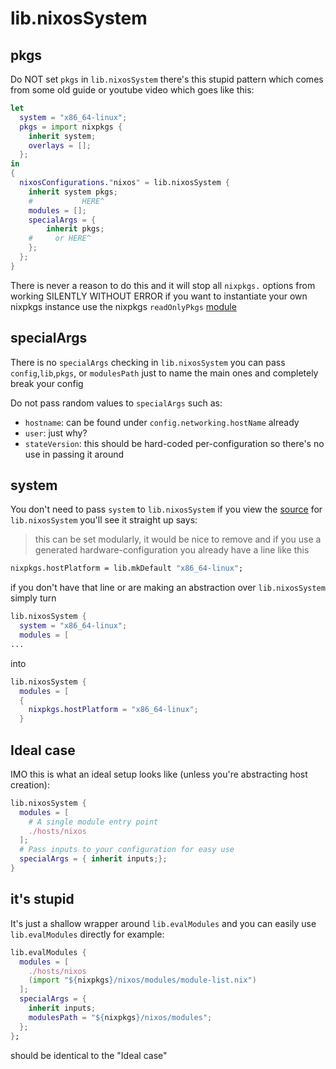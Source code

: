 # lib.nixosSystem

## pkgs
Do NOT set `pkgs` in `lib.nixosSystem`
there's this stupid pattern which comes from some old guide or youtube video which goes like this: 
```nix
let 
  system = "x86_64-linux";
  pkgs = import nixpkgs {
    inherit system;
    overlays = [];
  };
in
{
  nixosConfigurations."nixos" = lib.nixosSystem {
    inherit system pkgs;
    #           HERE^
    modules = [];
    specialArgs = {
        inherit pkgs;
    #     or HERE^
    };
  };
}
```
There is never a reason to do this and it will stop all `nixpkgs.` options from working SILENTLY WITHOUT ERROR
if you want to instantiate your own nixpkgs instance use the nixpkgs `readOnlyPkgs` [module](https://github.com/NixOS/nixpkgs/blob/ba10489eae3b2b2f665947b516e7043594a235c8/flake.nix#L61-L72)


## specialArgs
There is no `specialArgs` checking in `lib.nixosSystem`
you can pass `config`,`lib`,`pkgs`, or `modulesPath` just to name the main ones and completely break your config

Do not pass random values to `specialArgs` such as: 
- `hostname`: can be found under `config.networking.hostName` already
- `user`: just why?
- `stateVersion`: this should be hard-coded per-configuration so there's no use in passing it around

## system
You don't need to pass `system` to `lib.nixosSystem`
if you view the [source](https://github.com/NixOS/nixpkgs/blob/ba10489eae3b2b2f665947b516e7043594a235c8/nixos/lib/eval-config.nix#L12-L15) for `lib.nixosSystem`
you'll see it straight up says: 
> this can be set modularly, it would be nice to remove
and if you use a generated hardware-configuration you already have a line like this 
```nix
nixpkgs.hostPlatform = lib.mkDefault "x86_64-linux";
```
if you don't have that line or are making an abstraction over `lib.nixosSystem`
simply turn 
```nix
lib.nixosSystem {
  system = "x86_64-linux";
  modules = [
...
```
into 
```nix
lib.nixosSystem {
  modules = [
  {
    nixpkgs.hostPlatform = "x86_64-linux";
  }
```

## Ideal case 
IMO this is what an ideal setup looks like (unless you're abstracting host creation):
```nix
lib.nixosSystem {
  modules = [
    # A single module entry point
    ./hosts/nixos
  ];
  # Pass inputs to your configuration for easy use
  specialArgs = { inherit inputs;};
}
```
## it's stupid
It's just a shallow wrapper around `lib.evalModules` and you can easily use `lib.evalModules` directly for example: 
```nix
lib.evalModules {
  modules = [
    ./hosts/nixos
    (import "${nixpkgs}/nixos/modules/module-list.nix")
  ];
  specialArgs = {
    inherit inputs;
    modulesPath = "${nixpkgs}/nixos/modules";
  };
};

```
should be identical to the "Ideal case"

